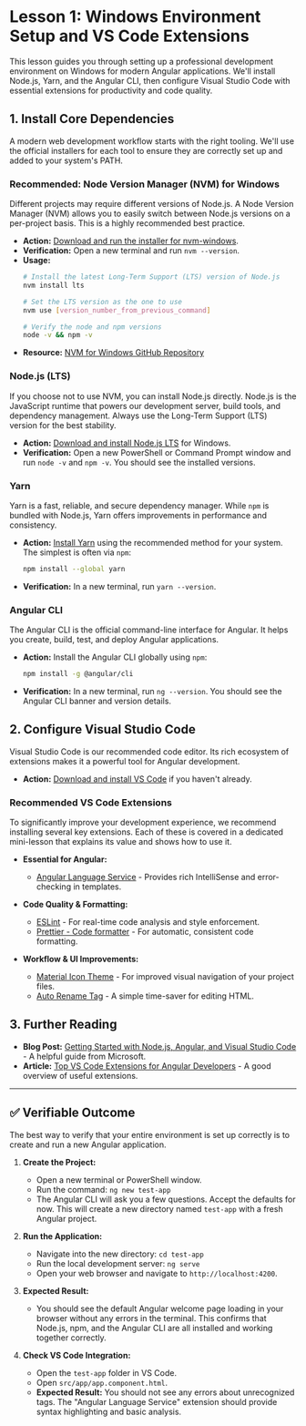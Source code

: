 # Lesson 1: Windows Environment Setup and VS Code Extensions

This lesson guides you through setting up a professional development environment on Windows for modern Angular applications. We'll install Node.js, Yarn, and the Angular CLI, then configure Visual Studio Code with essential extensions for productivity and code quality.

## 1. Install Core Dependencies

A modern web development workflow starts with the right tooling. We'll use the official installers for each tool to ensure they are correctly set up and added to your system's PATH.

### Recommended: Node Version Manager (NVM) for Windows

Different projects may require different versions of Node.js. A Node Version Manager (NVM) allows you to easily switch between Node.js versions on a per-project basis. This is a highly recommended best practice.

- **Action:** [Download and run the installer for nvm-windows](https://github.com/coreybutler/nvm-windows/releases).
- **Verification:** Open a new terminal and run `nvm --version`.
- **Usage:**
  ```bash
  # Install the latest Long-Term Support (LTS) version of Node.js
  nvm install lts

  # Set the LTS version as the one to use
  nvm use [version_number_from_previous_command]

  # Verify the node and npm versions
  node -v && npm -v
  ```
- **Resource:** [NVM for Windows GitHub Repository](https://github.com/coreybutler/nvm-windows)

### Node.js (LTS)

If you choose not to use NVM, you can install Node.js directly. Node.js is the JavaScript runtime that powers our development server, build tools, and dependency management. Always use the Long-Term Support (LTS) version for the best stability.

- **Action:** [Download and install Node.js LTS](https://nodejs.org/en/download/) for Windows.
- **Verification:** Open a new PowerShell or Command Prompt window and run `node -v` and `npm -v`. You should see the installed versions.

### Yarn

Yarn is a fast, reliable, and secure dependency manager. While `npm` is bundled with Node.js, Yarn offers improvements in performance and consistency.

- **Action:** [Install Yarn](https://classic.yarnpkg.com/en/docs/install#windows-stable) using the recommended method for your system. The simplest is often via `npm`:
  ```bash
  npm install --global yarn
  ```
- **Verification:** In a new terminal, run `yarn --version`.

### Angular CLI

The Angular CLI is the official command-line interface for Angular. It helps you create, build, test, and deploy Angular applications.

- **Action:** Install the Angular CLI globally using `npm`:
  ```bash
  npm install -g @angular/cli
  ```
- **Verification:** In a new terminal, run `ng --version`. You should see the Angular CLI banner and version details.

## 2. Configure Visual Studio Code

Visual Studio Code is our recommended code editor. Its rich ecosystem of extensions makes it a powerful tool for Angular development.

- **Action:** [Download and install VS Code](https://code.visualstudio.com/download) if you haven't already.

### Recommended VS Code Extensions

To significantly improve your development experience, we recommend installing several key extensions. Each of these is covered in a dedicated mini-lesson that explains its value and shows how to use it.

- **Essential for Angular:**
  - [Angular Language Service](./vscode-extensions/01-angular-language-service.md) - Provides rich IntelliSense and error-checking in templates.

- **Code Quality & Formatting:**
  - [ESLint](./vscode-extensions/02-eslint.md) - For real-time code analysis and style enforcement.
  - [Prettier - Code formatter](./vscode-extensions/03-prettier.md) - For automatic, consistent code formatting.

- **Workflow & UI Improvements:**
  - [Material Icon Theme](./vscode-extensions/04-material-icon-theme.md) - For improved visual navigation of your project files.
  - [Auto Rename Tag](./vscode-extensions/05-auto-rename-tag.md) - A simple time-saver for editing HTML.

## 3. Further Reading

- **Blog Post:** [Getting Started with Node.js, Angular, and Visual Studio Code](https://devblogs.microsoft.com/premier-developer/getting-started-with-node-js-angular-and-visual-studio-code/) - A helpful guide from Microsoft.
- **Article:** [Top VS Code Extensions for Angular Developers](https://dev.to/manthanank/top-vs-code-extensions-for-angular-developers-4374) - A good overview of useful extensions.

---

## ✅ Verifiable Outcome

The best way to verify that your entire environment is set up correctly is to create and run a new Angular application.

1.  **Create the Project:**
    -   Open a new terminal or PowerShell window.
    -   Run the command: `ng new test-app`
    -   The Angular CLI will ask you a few questions. Accept the defaults for now. This will create a new directory named `test-app` with a fresh Angular project.

2.  **Run the Application:**
    -   Navigate into the new directory: `cd test-app`
    -   Run the local development server: `ng serve`
    -   Open your web browser and navigate to `http://localhost:4200`.

3.  **Expected Result:**
    -   You should see the default Angular welcome page loading in your browser without any errors in the terminal. This confirms that Node.js, npm, and the Angular CLI are all installed and working together correctly.

4.  **Check VS Code Integration:**
    -   Open the `test-app` folder in VS Code.
    -   Open `src/app/app.component.html`.
    -   **Expected Result:** You should not see any errors about unrecognized tags. The "Angular Language Service" extension should provide syntax highlighting and basic analysis.